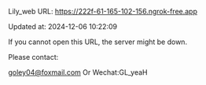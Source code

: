 Lily_web URL: https://222f-61-165-102-156.ngrok-free.app

Updated at: 2024-12-06 10:22:09

If you cannot open this URL, the server might be down.

Please contact: 

goley04@foxmail.com Or Wechat:GL_yeaH